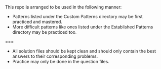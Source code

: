This repo is arranged to be used in the following manner:

- Patterns listed under the Custom Patterns directory may be first practiced and mastered.
- More difficult patterns like ones listed under the Established Patterns directory may be practiced too.

===
- All solution files should be kept clean and should only contain the best answers to their corresponding problems.
- Practice may only be done in the question files.
